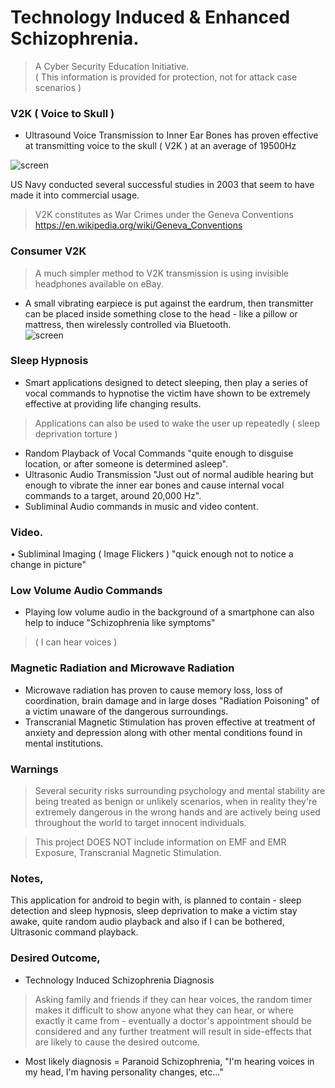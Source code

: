 # Technology Induced & Enhanced Schizophrenia.    
> A Cyber Security Education Initiative.       
( This information is provided for protection, not for attack case scenarios )
     
### V2K ( Voice to Skull )   
- Ultrasound Voice Transmission to Inner Ear Bones has proven effective at transmitting voice to the skull ( V2K ) at an average of 19500Hz   
  
![screen](https://github.com/ElijahCuff/Technology-Induced-Schizophrenia-/blob/main/Example%201.jpg)
   
US Navy conducted several successful studies in 2003 that seem to have made it into commercial usage.   
> V2K constitutes as War Crimes under the Geneva Conventions https://en.wikipedia.org/wiki/Geneva_Conventions
       
   
### Consumer V2K     
> A much simpler method to V2K transmission is using invisible headphones available on eBay.    
- A small vibrating earpiece is put against the eardrum, then transmitter can be placed inside something close to the head - like a pillow or mattress, then wirelessly controlled via Bluetooth.    
![screen](https://github.com/ElijahCuff/Technology-Induced-Schizophrenia-/blob/main/Screenshot_20221124_162342.jpg)
   
    
### Sleep Hypnosis     
- Smart applications designed to detect sleeping, then play a series of vocal commands to hypnotise the victim have shown to be extremely effective at providing life changing results.     
> Applications can also be used to wake the user up repeatedly ( sleep deprivation torture )     
- Random Playback of Vocal Commands "quite enough to disguise location, or after someone is determined asleep".   
- Ultrasonic Audio Transmission "Just out of normal audible hearing but enough to vibrate the inner ear bones and cause internal vocal commands to a target, around 20,000 Hz".    
- Subliminal Audio commands in music and video content.   
    
### Video.    
• Subliminal Imaging ( Image Flickers ) "quick enough not to notice a change in picture"
   
  
### Low Volume Audio Commands   
- Playing low volume audio in the background of a smartphone can also help to induce "Schizophrenia like symptoms"
> ( I can hear voices )      
 
### Magnetic Radiation and Microwave Radiation     
- Microwave radiation has proven to cause memory loss, loss of coordination, brain damage and in large doses "Radiation Poisoning" of a victim unaware of the dangerous surroundings.   
- Transcranial Magnetic Stimulation has proven effective at treatment of anxiety and depression along with other mental conditions found in mental institutions.        


### Warnings 
> Several security risks surrounding psychology and mental stability are being treated as benign or unlikely scenarios, when in reality they're extremely dangerous in the wrong hands and are actively being used throughout the world to target innocent individuals.   
      
> This project DOES NOT include information on EMF and EMR Exposure, Transcranial Magnetic Stimulation.
    
  
### Notes,
This application for android to begin with, is planned to contain - sleep detection and sleep hypnosis, sleep deprivation to make a victim stay awake, quite random audio playback and also if I can be bothered, Ultrasonic command playback.   
       
  
### Desired Outcome,
- Technology Induced Schizophrenia Diagnosis   

> Asking family and friends if they can hear voices, the random timer makes it difficult to show anyone what they can hear, or where exactly it came from - eventually a doctor's appointment should be considered and any further treatment will result in side-effects that are likely to cause the desired outcome.    
     
- Most likely diagnosis = Paranoid Schizophrenia,  "I'm hearing voices in my head, I'm having personality changes, etc..."    
      

